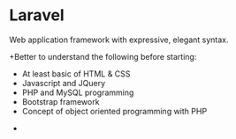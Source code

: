 # Laravel

Web application framework with expressive, elegant syntax. 

+Better  to understand the following before starting:
* At least basic of HTML & CSS
* Javascript and JQuery
* PHP and MySQL programming
* Bootstrap framework
* Concept of object oriented programming with PHP





+